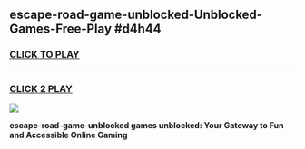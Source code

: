 
## escape-road-game-unblocked-Unblocked-Games-Free-Play #d4h44
<h3>
<a href="https://us.freeplayer.one?title=escape-road-game-unblocked&ref=9M">CLICK TO PLAY</a></h3>
<hr>

<h3>
<a href="https://us.freeplayer.one?title=escape-road-game-unblocked&ref=9M">CLICK 2 PLAY</a>
  
</h3>

<a href="https://us.freeplayer.one?title=escape-road-game-unblocked&ref=9M"><img src="https://clearcache.store/games.png"></a>


**escape-road-game-unblocked games unblocked: Your Gateway to Fun and Accessible Online Gaming**
